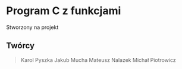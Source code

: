 # Program C z funkcjami

Stworzony na projekt

## Twórcy

>Karol Pyszka
>Jakub Mucha
>Mateusz Nalazek
>Michał Piotrowicz



